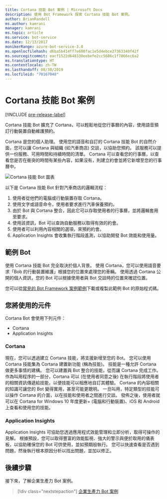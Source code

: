 ```yaml
---
title: Cortana 技能 Bot 案例 | Microsoft Docs
description: 使用 Bot Framework 探索 Cortana 技能 Bot 案例。
author: BrianRandell
ms.author: kamrani
manager: kamrani
ms.topic: article
ms.service: bot-service
ms.date: 12/13/2017
monikerRange: azure-bot-service-3.0
ms.openlocfilehash: d6ba5b414ff7e600fac1e5d4ebce27363340f42f
ms.sourcegitcommit: eacf1522d648338eebefe2cc5686c1f7866ec6a2
ms.translationtype: HT
ms.contentlocale: zh-TW
ms.lasthandoff: 08/30/2019
ms.locfileid: "70167048"
---
```

# <a name="cortana-skills-bot-scenario"></a>Cortana 技能 Bot 案例

[!INCLUDE [pre-release-label](includes/pre-release-label-v3.md)]

Cortana 技能 Bot 擴充了 Cortana，可以輕鬆地從您行事曆的內容，使用語音預訂行動裝置自動維護預約。

Cortana 是您的個人助理。 使用您的語音和自訂的 Cortana 技能 Bot 的自然介面，您可以讓 Cortana 與組織 (如汽車商店) 交談，以協助您預約。 該服務可以提供一份服務、可用時間和持續時間的清單。 Cortana 可以查看您的行事曆，以查看您是否在衝突的時間有某些內容，如果沒有，則建立約會並將它新增至您的行事曆中。

![Cortana 技能 Bot 圖表](~/media/scenarios/bot-service-scenario-cortana-skill.png)

以下是 Cortana 技能 Bot 針對汽車商店的邏輯流程：

1. 使用者從他們的電腦或行動裝置存取 Cortana。
2. 使用文字或語音命令，使用者要求進行汽車保養預約。
3. 由於 Bot 與 Cortana 整合，因此它可以存取使用者的行事曆，並將邏輯套用至要求。
4. 使用該資訊，Bot 可以查詢自動服務以取得有效的約會。
5. 使用者可以利用內容相關的選項，來預約約會。
6. Application Insights 會收集執行階段遙測，以協助開發 Bot 效能和使用量。

## <a name="sample-bot"></a>範例 Bot
使用 Cortana 技能 Bot 完全取決於個人背景。 使用 Cortana，您可以使用語音要求「Bob 的行動裝置維護」根據您的位置來處理您的車輛。 使用透過 Cortana 公開的個人資訊，您的 Bot 可以根據使用者與 Bot 交談時的位置來確認位置。

您可以從[常見的 Bot Framework 案例範例](https://aka.ms/abs-scenarios)下載或複製此範例 Bot 的原始程式碼。

## <a name="components-youll-use"></a>您將使用的元件
Cortana Bot 會使用下列元件：
-   Cortana
-   Application Insights

### <a name="cortana"></a>Cortana
現在，您可以透過建立 Cortana 技能，將支援新增至您的 Bot。 您可以使用 Cortana 技能集為 Cortana 建置新功能 (稱為技能)。 技能是一種允許 Cortana 做更多事情的建構。 您可以建置與 Bot 整合的技能，從而讓 Cortana 完成工作。 作為叫用程序的一部分，Cortana 可以 (在使用者同意之後) 在執行階段將使用者的相關資訊傳遞給技能，以便技能可以相應地自訂其體驗。 Cortana 的內容相關的知識可讓您的 Bot 變得實用，甚至可能更聰明。 一旦叫用，特定類型的技能可以操作 Cortana 的介面，以在技能和使用者之間進行交談。 發佈之後，使用者就可以在 Cortana for Windows 10 年度更新+ (電腦和行動裝置)、iOS 和 Android 上查看和使用您的技能。

### <a name="application-insights"></a>Application Insights
Application Insights 可協助您透過應用程式效能管理和立即分析，取得可操作的見解。 根據預設，您可以取得豐富的效能監視、強大的警示與便於取用的儀表板，以協助確保您的 Bot 可供使用，並如預期般執行。 您可以快速查看是否遇到問題，然後執行根本原因分析以找出問題，並加以修正。

## <a name="next-steps"></a>後續步驟
接下來，了解企業生產力 Bot 案例。

> [!div class="nextstepaction"]
> [企業生產力 Bot 案例](bot-service-scenario-enterprise-productivity.md)
